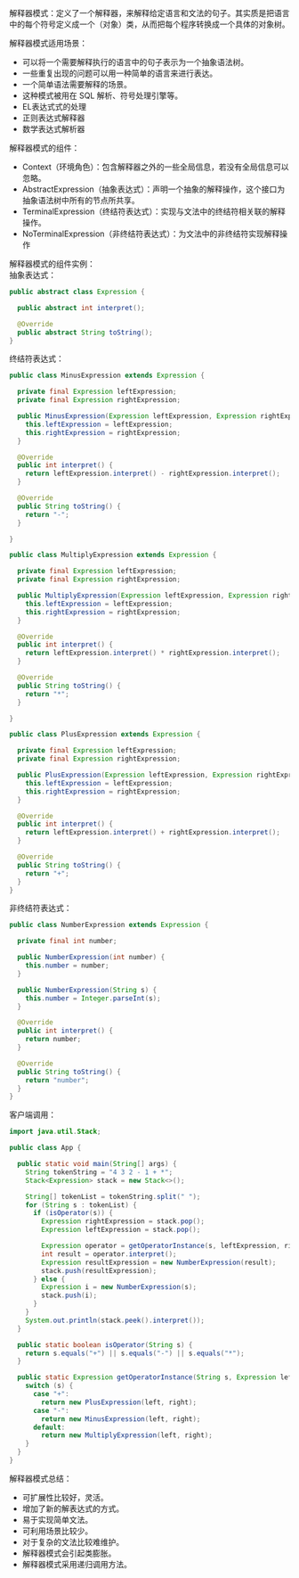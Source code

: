 解释器模式：定义了一个解释器，来解释给定语言和文法的句子。其实质是把语言中的每个符号定义成一个（对象）类，从而把每个程序转换成一个具体的对象树。

解释器模式适用场景：
* 可以将一个需要解释执行的语言中的句子表示为一个抽象语法树。
* 一些重复出现的问题可以用一种简单的语言来进行表达。
* 一个简单语法需要解释的场景。
* 这种模式被用在 SQL 解析、符号处理引擎等。
* EL表达式式的处理
* 正则表达式解释器
* 数学表达式解析器

解释器模式的组件：
* Context（环境角色）：包含解释器之外的一些全局信息，若没有全局信息可以忽略。
* AbstractExpression（抽象表达式）：声明一个抽象的解释操作，这个接口为抽象语法树中所有的节点所共享。
* TerminalExpression（终结符表达式）：实现与文法中的终结符相关联的解释操作。
* NoTerminalExpression（非终结符表达式）：为文法中的非终结符实现解释操作

解释器模式的组件实例：  
抽象表达式：
```java
public abstract class Expression {

  public abstract int interpret();

  @Override
  public abstract String toString();
}
```
终结符表达式：
```java
public class MinusExpression extends Expression {

  private final Expression leftExpression;
  private final Expression rightExpression;

  public MinusExpression(Expression leftExpression, Expression rightExpression) {
    this.leftExpression = leftExpression;
    this.rightExpression = rightExpression;
  }

  @Override
  public int interpret() {
    return leftExpression.interpret() - rightExpression.interpret();
  }

  @Override
  public String toString() {
    return "-";
  }

}
```
```java
public class MultiplyExpression extends Expression {

  private final Expression leftExpression;
  private final Expression rightExpression;

  public MultiplyExpression(Expression leftExpression, Expression rightExpression) {
    this.leftExpression = leftExpression;
    this.rightExpression = rightExpression;
  }

  @Override
  public int interpret() {
    return leftExpression.interpret() * rightExpression.interpret();
  }

  @Override
  public String toString() {
    return "*";
  }

}
```
```java
public class PlusExpression extends Expression {

  private final Expression leftExpression;
  private final Expression rightExpression;

  public PlusExpression(Expression leftExpression, Expression rightExpression) {
    this.leftExpression = leftExpression;
    this.rightExpression = rightExpression;
  }

  @Override
  public int interpret() {
    return leftExpression.interpret() + rightExpression.interpret();
  }

  @Override
  public String toString() {
    return "+";
  }
}
```
非终结符表达式：
```java
public class NumberExpression extends Expression {

  private final int number;

  public NumberExpression(int number) {
    this.number = number;
  }

  public NumberExpression(String s) {
    this.number = Integer.parseInt(s);
  }

  @Override
  public int interpret() {
    return number;
  }

  @Override
  public String toString() {
    return "number";
  }
}
```
客户端调用：
```java
import java.util.Stack;

public class App {

  public static void main(String[] args) {
    String tokenString = "4 3 2 - 1 + *";
    Stack<Expression> stack = new Stack<>();

    String[] tokenList = tokenString.split(" ");
    for (String s : tokenList) {
      if (isOperator(s)) {
        Expression rightExpression = stack.pop();
        Expression leftExpression = stack.pop();

        Expression operator = getOperatorInstance(s, leftExpression, rightExpression);
        int result = operator.interpret();
        Expression resultExpression = new NumberExpression(result);
        stack.push(resultExpression);
      } else {
        Expression i = new NumberExpression(s);
        stack.push(i);
      }
    }
    System.out.println(stack.peek().interpret());
  }

  public static boolean isOperator(String s) {
    return s.equals("+") || s.equals("-") || s.equals("*");
  }

  public static Expression getOperatorInstance(String s, Expression left, Expression right) {
    switch (s) {
      case "+":
        return new PlusExpression(left, right);
      case "-":
        return new MinusExpression(left, right);
      default:
        return new MultiplyExpression(left, right);
    }
  }
}
```

解释器模式总结：
* 可扩展性比较好，灵活。
* 增加了新的解表达式的方式。
* 易于实现简单文法。
* 可利用场景比较少。
* 对于复杂的文法比较难维护。
* 解释器模式会引起类膨胀。
* 解释器模式采用递归调用方法。
